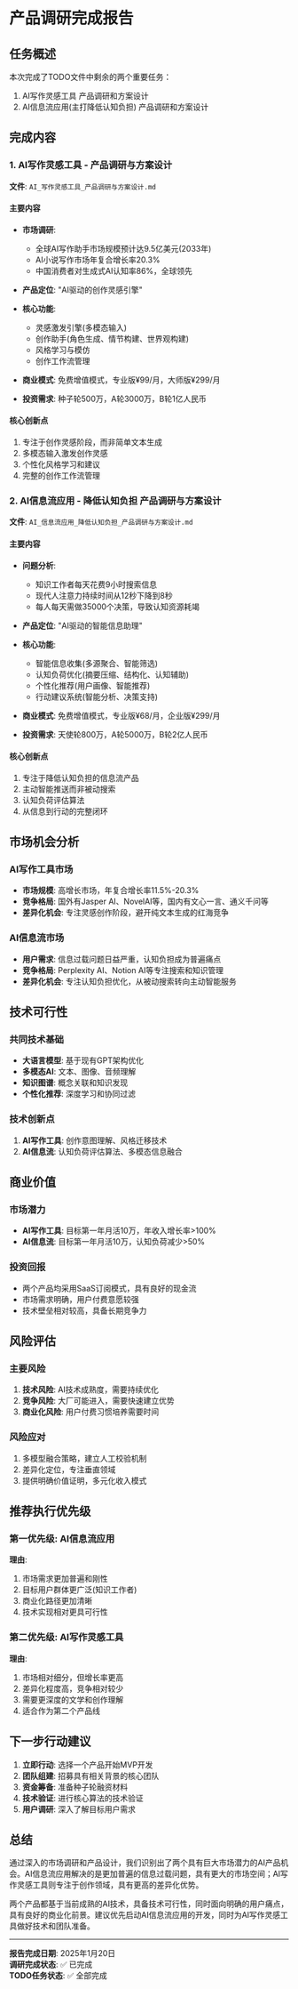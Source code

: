 # 产品调研完成报告

## 任务概述

本次完成了TODO文件中剩余的两个重要任务：
1. AI写作灵感工具 产品调研和方案设计
2. AI信息流应用(主打降低认知负担) 产品调研和方案设计

## 完成内容

### 1. AI写作灵感工具 - 产品调研与方案设计

**文件**: `AI_写作灵感工具_产品调研与方案设计.md`

#### 主要内容
- **市场调研**: 
  - 全球AI写作助手市场规模预计达9.5亿美元(2033年)
  - AI小说写作市场年复合增长率20.3%
  - 中国消费者对生成式AI认知率86%，全球领先

- **产品定位**: "AI驱动的创作灵感引擎"
- **核心功能**: 
  - 灵感激发引擎(多模态输入)
  - 创作助手(角色生成、情节构建、世界观构建)
  - 风格学习与模仿
  - 创作工作流管理

- **商业模式**: 免费增值模式，专业版¥99/月，大师版¥299/月
- **投资需求**: 种子轮500万，A轮3000万，B轮1亿人民币

#### 核心创新点
1. 专注于创作灵感阶段，而非简单文本生成
2. 多模态输入激发创作灵感
3. 个性化风格学习和建议
4. 完整的创作工作流管理

### 2. AI信息流应用 - 降低认知负担 产品调研与方案设计

**文件**: `AI_信息流应用_降低认知负担_产品调研与方案设计.md`

#### 主要内容
- **问题分析**: 
  - 知识工作者每天花费9小时搜索信息
  - 现代人注意力持续时间从12秒下降到8秒
  - 每人每天需做35000个决策，导致认知资源耗竭

- **产品定位**: "AI驱动的智能信息助理"
- **核心功能**:
  - 智能信息收集(多源聚合、智能筛选)
  - 认知负荷优化(摘要压缩、结构化、认知辅助)
  - 个性化推荐(用户画像、智能推荐)
  - 行动建议系统(智能分析、决策支持)

- **商业模式**: 免费增值模式，专业版¥68/月，企业版¥299/月
- **投资需求**: 天使轮800万，A轮5000万，B轮2亿人民币

#### 核心创新点
1. 专注于降低认知负担的信息流产品
2. 主动智能推送而非被动搜索
3. 认知负荷评估算法
4. 从信息到行动的完整闭环

## 市场机会分析

### AI写作工具市场
- **市场规模**: 高增长市场，年复合增长率11.5%-20.3%
- **竞争格局**: 国外有Jasper AI、NovelAI等，国内有文心一言、通义千问等
- **差异化机会**: 专注灵感创作阶段，避开纯文本生成的红海竞争

### AI信息流市场
- **用户需求**: 信息过载问题日益严重，认知负担成为普遍痛点
- **竞争格局**: Perplexity AI、Notion AI等专注搜索和知识管理
- **差异化机会**: 专注认知负担优化，从被动搜索转向主动智能服务

## 技术可行性

### 共同技术基础
- **大语言模型**: 基于现有GPT架构优化
- **多模态AI**: 文本、图像、音频理解
- **知识图谱**: 概念关联和知识发现
- **个性化推荐**: 深度学习和协同过滤

### 技术创新点
1. **AI写作工具**: 创作意图理解、风格迁移技术
2. **AI信息流**: 认知负荷评估算法、多模态信息融合

## 商业价值

### 市场潜力
- **AI写作工具**: 目标第一年月活10万，年收入增长率>100%
- **AI信息流**: 目标第一年月活10万，认知负荷减少>50%

### 投资回报
- 两个产品均采用SaaS订阅模式，具有良好的现金流
- 市场需求明确，用户付费意愿较强
- 技术壁垒相对较高，具备长期竞争力

## 风险评估

### 主要风险
1. **技术风险**: AI技术成熟度，需要持续优化
2. **竞争风险**: 大厂可能进入，需要快速建立优势
3. **商业化风险**: 用户付费习惯培养需要时间

### 风险应对
1. 多模型融合策略，建立人工校验机制
2. 差异化定位，专注垂直领域
3. 提供明确价值证明，多元化收入模式

## 推荐执行优先级

### 第一优先级: AI信息流应用
**理由**:
1. 市场需求更加普遍和刚性
2. 目标用户群体更广泛(知识工作者)
3. 商业化路径更加清晰
4. 技术实现相对更具可行性

### 第二优先级: AI写作灵感工具
**理由**:
1. 市场相对细分，但增长率更高
2. 差异化程度高，竞争相对较少
3. 需要更深度的文学和创作理解
4. 适合作为第二个产品线

## 下一步行动建议

1. **立即行动**: 选择一个产品开始MVP开发
2. **团队组建**: 招募具有相关背景的核心团队
3. **资金筹备**: 准备种子轮融资材料
4. **技术验证**: 进行核心算法的技术验证
5. **用户调研**: 深入了解目标用户需求

## 总结

通过深入的市场调研和产品设计，我们识别出了两个具有巨大市场潜力的AI产品机会。AI信息流应用解决的是更加普遍的信息过载问题，具有更大的市场空间；AI写作灵感工具则专注于创作领域，具有更高的差异化优势。

两个产品都基于当前成熟的AI技术，具备技术可行性，同时面向明确的用户痛点，具有良好的商业化前景。建议优先启动AI信息流应用的开发，同时为AI写作灵感工具做好技术和团队准备。

---

**报告完成日期**: 2025年1月20日  
**调研完成状态**: ✅ 已完成  
**TODO任务状态**: ✅ 全部完成 